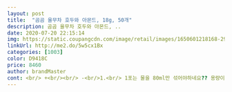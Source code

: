 ```yaml
---
layout: post 
title:  "곰곰 율무차 호두와 아몬드, 18g, 50개" 
description: 곰곰 율무차 호두와 아몬드, ..
date: 2020-07-20 22:15:14 
img: https://static.coupangcdn.com/image/retail/images/1650601218168-29e8e261-2c28-47ce-a03b-9a6b2c2de1a7.jpg 
linkUrl: http://me2.do/5w5cx1Bx 
categories: [1003] 
color: D9418C 
price: 8460 
author: brandMaster 
cont: <br/> +<br/><br/> -<br/>1.<br/> 1포는 물을 80ml만 섞어야하네요?? 용량이 많은 것 같아서 탕비실 커피컵이 아닌 일반컵에 섞었는데 맹탕... <br/> 결국 하나 더 넣어서 먹었습니다.<br/> 그래도 완전 진하진 않습니다.<br/> 저처럼 실수하시는 분들이 많을것 같아요;;;<br/>1.<br/> 맛은 무난한 율무차 맛입니다.<br/><br/>2.<br/> 그렇다고 해서 작은 탕비실 커피컵에 섞어 먹기엔 가루 용량이 좀 많아요.<br/> 섞다가 흘릴것 같아 불안합니다.<br/><br/>2.<br/> 아몬드와 호두가 같이 들어가 있어서 씹는 식감이 좋습니다.<br/><br/>3.<br/> 전성분을 각 포에 적어주시면 더 좋을 것 같습니다.<br/><br/>3.<br/> 추출할때 든든한 간식으로 마시니 군것질을 안 하게 되어서 좋습니다.<br/><br/>4.<br/> 물이나 우유에 타 먹을 수 있어서 취향에 맞춰 드시면됩니다.<br/><br/>●  계속 마셔보니<br/>겨울이나 날씨가 쌀쌀할때 커피도 물론 마시지만 이런 율무차도 좋아해 한두번은 마시곤 한답니다.<br/><br/>곰곰서 나오는 모든 식료품들을 주문후 먹어보니 제입맛에는 좋아 간혹 영 좀 아닌것들도 있지만 대체적으로 좋더라구요.<br/><br/>단맛도 적당하고 맛은 보통이라 괜찮아요.<br/><br/>도착후 바로 한잔 바로 마셔봤어요.<br/><br/>물양이야 개인취향에 저는 맞춰서 마시는데 적당한 물양에 타서 마셔보니 맛은 나쁘지 않았는데.<br/><br/> 
---
```

 
